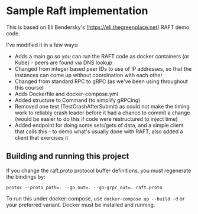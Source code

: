 # Sample Raft implementation

This is based on Eli Bendersky's [https://eli.thegreenplace.net] RAFT demo code.

I've modified it in a few ways:
 * Adds a main.go so you can run the RAFT code as docker containers (or Kube) - peers are found via DNS lookup
 * Changed from integer based peer IDs to use of IP addresses, so that the instances can come up without coordination with each other
 * Changed from standard RPC to gRPC (as we've been using throughout this course)
 * Adds Dockerfile and docker-compose.yml
 * Added structure to Command (to simplify gRPCing)
 * Removed one test (TestCrashAfterSubmit) as could not make the timing work to reliably crash leader before it had a chance to commit a change (would be easier to do this if code were restructured to inject time)
 * Added endpoint for doing some sets/gets of data, and a simple client that calls this - to demo what's usually done with RAFT, also added a client that exercises it

 ## Building and running this project

 If you change the raft.proto protocol buffer definitions, you must regenerate the bindings by:

 ```
protoc --proto_path=. --go_out=. --go-grpc_out=. raft.proto
 ```

 To run this under docker-compose, use `docker-compose up --build -d` or your preferred variant. 
 Docker must be installed and running.